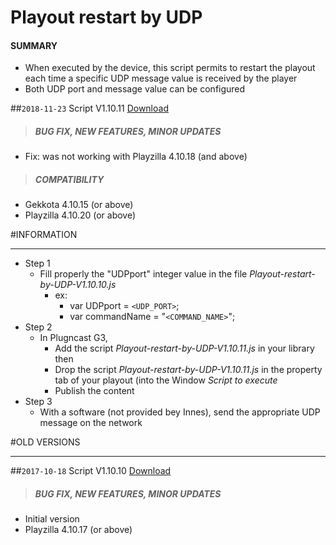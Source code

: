 # Playout restart by UDP

#### **SUMMARY**
- When executed by the device, this script permits to restart the playout each time a specific UDP  message value is received by the player
- Both UDP port and message value can be configured

##`2018-11-23` Script V1.10.11 [Download](https://github.com/innes-labs/archives/downloads/playout-scripts/playout-restart-by-udp/Playout-restart-by-UDP-V1.10.11.js)
>##### **BUG FIX, NEW FEATURES, MINOR UPDATES**
- Fix: was not working with Playzilla 4.10.18 (and above)
>##### **COMPATIBILITY**
- Gekkota 4.10.15 (or above)
- Playzilla 4.10.20 (or above)

#INFORMATION
***********************************************************************
- Step 1
	- Fill properly the "UDPport" integer value in the file *Playout-restart-by-UDP-V1.10.10.js*
		- ex:
			- var UDPport = ```<UDP_PORT>```;
			- var commandName = "```<COMMAND_NAME>```";
- Step 2
	- In Plugncast G3,
		- Add the script *Playout-restart-by-UDP-V1.10.11.js* in your library then
		- Drop the script *Playout-restart-by-UDP-V1.10.11.js* in the property tab of your playout (into the Window *Script to execute*
		- Publish the content
- Step 3
	- With a software (not provided bey Innes), send the appropriate UDP message on the network

#OLD VERSIONS
***********************************************************************

##`2017-10-18` Script V1.10.10 [Download](https://github.com/innes-labs/archives/downloads/playout-scripts/playout-restart-by-udp/Playout-restart-by-UDP-V1.10.10.js)
>##### **BUG FIX, NEW FEATURES, MINOR UPDATES**
- Initial version
- Playzilla 4.10.17 (or above)
